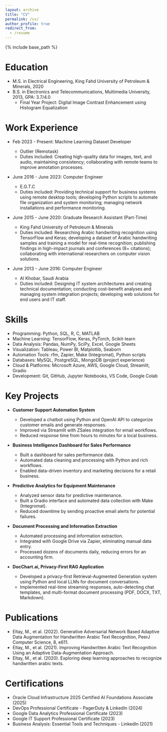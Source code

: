 ```yaml
---
layout: archive
title: "CV"
permalink: /cv/
author_profile: true
redirect_from:
  - /resume
---
```

{% include base_path %}

Education
======
* M.S. in Electrical Engineering, King Fahd University of Petroleum & Minerals, 2020
* B.S. in Electronics and Telecommunications, Multimedia University, 2013, GPA: 3.7/4.0
  * Final Year Project: Digital Image Contrast Enhancement using Histogram Equalization

Work Experience
======
* Feb 2023 - Present: Machine Learning Dataset Developer
  * Outlier (Remotask)
  * Duties included: Creating high-quality data for images, text, and audio, maintaining consistency; collaborating with remote teams to improve annotation processes.

* June 2016 - June 2023: Computer Engineer
  * E.G.T.C
  * Duties included: Providing technical support for business systems using remote desktop tools; developing Python scripts to automate file organization and system monitoring; managing network installations and performance monitoring.

* June 2015 - June 2020: Graduate Research Assistant (Part-Time)
  * King Fahd University of Petroleum & Minerals
  * Duties included: Researching Arabic handwriting recognition using TensorFlow and Keras; developing a dataset of Arabic handwriting samples and training a model for real-time recognition; publishing findings in high-impact journals and conferences (8+ citations); collaborating with international researchers on computer vision solutions.

* June 2013 - June 2016: Computer Engineer
  * Al Khobar, Saudi Arabia
  * Duties included: Designing IT system architectures and creating technical documentation; conducting cost-benefit analyses and managing system integration projects; developing web solutions for end users and IT staff.

Skills
======
* Programming: Python, SQL, R, C, MATLAB
* Machine Learning: TensorFlow, Keras, PyTorch, Scikit-learn
* Data Analysis: Pandas, NumPy, SciPy, Excel, Google Sheets
* Visualization: Tableau, Power BI, Matplotlib, Seaborn
* Automation Tools: rfm, Zapier, Make (Integromat), Python scripts
* Databases: MySQL, PostgreSQL, MongoDB (project experience)
* Cloud & Platforms: Microsoft Azure, AWS, Google Cloud, Streamlit, Gradio
* Development: Git, GitHub, Jupyter Notebooks, VS Code, Google Colab

Key Projects
======
* **Customer Support Automation System**
  * Developed a chatbot using Python and OpenAI API to categorize customer emails and generate responses.
  * Improved via Streamlit with ZSales integration for email workflows.
  * Reduced response time from hours to minutes for a local business.

* **Business Intelligence Dashboard for Sales Performance**
  * Built a dashboard for sales performance data.
  * Automated data cleaning and processing with Python and rich workflows.
  * Enabled data-driven inventory and marketing decisions for a retail business.

* **Predictive Analytics for Equipment Maintenance**
  * Analyzed sensor data for predictive maintenance.
  * Built a Gradio interface and automated data collection with Make (Integromat).
  * Reduced downtime by sending proactive email alerts for potential failures.

* **Document Processing and Information Extraction**
  * Automated processing and information extraction.
  * Integrated with Google Drive via Zapier, eliminating manual data entry.
  * Processed dozens of documents daily, reducing errors for an accounting firm.

* **DocChart.ai, Privacy-First RAG Application**
  * Developed a privacy-first Retrieval-Augmented Generation system using Python and local LLMs for document conversations.
  * Implemented real-time streaming responses, auto-detecting chat templates, and multi-format document processing (PDF, DOCX, TXT, Markdown).

Publications
======
* Eltay, M., et al. (2022). Generative Adversarial Network Based Adaptive Data Augmentation for Handwritten Arabic Text Recognition, PeerJ Computer Science, 8, e611.
* Eltay, M., et al. (2021). Improving Handwritten Arabic Text Recognition Using an Adaptive Data-Augmentation Approach.
* Eltay, M., et al. (2020). Exploring deep learning approaches to recognize handwritten arabic texts.
    
Certifications
======
* Oracle Cloud Infrastructure 2025 Certified AI Foundations Associate (2025)
* DevOps Professional Certificate - PagerDuty & LinkedIn (2024)
* Google Data Analytics Professional Certificate (2023)
* Google IT Support Professional Certificate (2023)
* Business Analysis: Essential Tools and Techniques - LinkedIn (2021)
